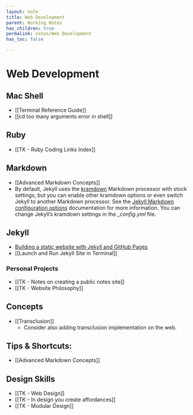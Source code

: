 ```yaml
---
layout: note
title: Web Development
parent: Working Notes
has_children: true
permalink: notes/Web Development
has_toc: false

---
```

# Web Development

## Mac Shell
- [[Terminal Reference Guide]]
- [[cd too many arguments error in shell]]

## Ruby
- [[TK - Ruby Coding Links Index]]

## Markdown
- [[Advanced Markdown Concepts]]
- By default, Jekyll uses the [kramdown](https://kramdown.gettalong.org) Markdown processor with stock settings, but you can enable other kramdown options or even switch Jekyll to another Markdown processor. See the [Jekyll Markdown configuration options](https://jekyllrb.com/docs/configuration/markdown/) documentation for more information. You can change Jekyll’s kramdown settings in the *_config.yml* file.

## Jekyll
- [Building a static website with Jekyll and GitHub Pages](https://programminghistorian.org/en/lessons/building-static-sites-with-jekyll-github-pages)
- [[Launch and Run Jekyll Site in Terminal]]

### Personal Projects
-  [[TK - Notes on creating a public notes site]]
-  [[TK - Website Philosophy]]

## Concepts
- [[Transclusion]]
	- Consider also adding transclusion implementation on the web.

## Tips & Shortcuts:
- [[Advanced Markdown Concepts]]

## Design Skills
- [[TK - Web Design]]
- [[TK - In design you create affordances]]
- [[TK - Modular Design]]
